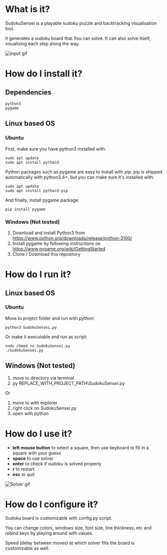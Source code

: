 # What is it?
SudokuSensei is a playable sudoku puzzle and backtracking visualisation tool. 

It generates a sudoku board that You can solve. It can also solve itself, visualising each step along the way.

![input gif](https://i.imgur.com/kzOCrHY.gif)

# How do I install it?
## Dependencies
    python3
    pygame
## Linux based OS 
### Ubuntu
First, make sure you have python3 installed with:

    sudo apt update
    sudo apt install python3

Python packages such as pygame are easy to install with pip. pip is shipped automatically with python3.4+, but you can make sure it's installed with:

    sudo apt update
    sudo apt install python3-pip 

And finally, install pygame package:

    pip install pygame

### Windows (Not tested)
1. Download and install Python3 from https://www.python.org/downloads/release/python-3100/ 
2. Install pygame by following instructions on https://www.pygame.org/wiki/GettingStarted 
3. Clone / Download this repository


# How do I run it? 
## Linux based OS 
### Ubuntu
Move to project folder and run with python:

    python3 SudokuSensei.py

Or make it executable and run as script:

    sudo chmod +x SudokuSensei.py
    ./SudokuSensei.py
## Windows (Not tested)
1. move to directory via terminal
2. py REPLACE_WITH_PROJECT_PATH\SudokuSensei.py

Or
1. move to with explorer
2. right click on SudokuSensei.py
3. open with python 

    

# How do I use it?

* **left mouse button** to select a square, then use keyboard to fill in a square with your guess
* **space** to use solver
* **enter** to check if sudoku is solved properly
* **r** to restart
* **esc** to quit

![Solver gif](https://i.imgur.com/uISHmJR.gif)
# How do I configure it?
Sudoku board is customizable with config.py script.

You can change colors, windows size, font size, line thickness, etc and rebind keys by playing around with values.

Speed (delay between moves) at which solver fills the board is customizable as well.
